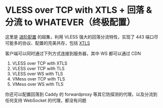 # VLESS over TCP with XTLS + 回落 & 分流 to WHATEVER（终极配置）

这里是 [进阶配置](<https://github.com/v2fly/v2ray-examples/tree/master/VLESS-TCP-TLS-WS%20(recommended)>) 的超集，利用 VLESS 强大的回落分流特性，实现了 443 端口尽可能多的协议、配置的完美共存，包括 [XTLS](https://www.v2fly.org/config/protocols/vless.html#xtls-%E9%BB%91%E7%A7%91%E6%8A%80)

客户端可以同时通过下列方式连接到服务器，其中 WS 都可以通过 CDN

1. VLESS over TCP with XTLS
2. VLESS over TCP with TLS
3. VLESS over WS with TLS
4. VMess over TCP with TLS
5. VMess over WS with TLS

你还可以配置回落到 Caddy 的 forwardproxy 等其它防探测的代理，以及分流到任何支持 WebSocket 的代理，都没有问题
